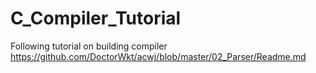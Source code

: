 # C_Compiler_Tutorial
Following tutorial on building compiler
https://github.com/DoctorWkt/acwj/blob/master/02_Parser/Readme.md
